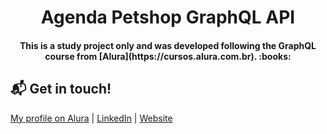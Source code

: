<h1 align="center">
    Agenda Petshop GraphQL API
</h1>

<h4 align="center">
  This is a study project only and was developed following the GraphQL course from [Alura](https://cursos.alura.com.br). :books:
</h4>


## :mailbox_with_mail: Get in touch!

[My profile on Alura](https://cursos.alura.com.br/user/stefanosaffran) | [LinkedIn](https://www.linkedin.com/in/stefanosaffran/) | [Website](https://stefanosaffran.com)

